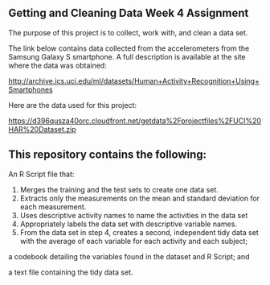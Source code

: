 ## Getting and Cleaning Data Week 4 Assignment

The purpose of this project is to collect, work with, and clean a data set.


The link below contains data collected from the accelerometers from the Samsung Galaxy S smartphone. A full description is available at the site where the data was obtained:

http://archive.ics.uci.edu/ml/datasets/Human+Activity+Recognition+Using+Smartphones

Here are the data used for this project:

https://d396qusza40orc.cloudfront.net/getdata%2Fprojectfiles%2FUCI%20HAR%20Dataset.zip

## This repository contains the following:

An R Script file that:
1) Merges the training and the test sets to create one data set.
2) Extracts only the measurements on the mean and standard deviation for each measurement.
3) Uses descriptive activity names to name the activities in the data set
4) Appropriately labels the data set with descriptive variable names.
5) From the data set in step 4, creates a second, independent tidy data set with the average of each variable for each activity and each subject;

a codebook detailing the variables found in the dataset and R Script; and

a text file containing the tidy data set.
